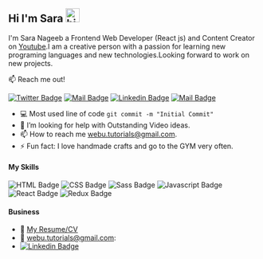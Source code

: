 ## Hi I'm Sara <img src="https://user-images.githubusercontent.com/1303154/88677602-1635ba80-d120-11ea-84d8-d263ba5fc3c0.gif" width="28px" height="28px" alt="hi">

I'm Sara Nageeb a Frontend Web Developer (React js) and Content Creator on [Youtube](https://www.youtube.com/channel/UCt--L757h-nHndxQbEbVZzA).I am a creative person with a passion for learning new programing languages and new technologies.Looking forward to work on new projects.

:mailbox: Reach me out!

[![Twitter Badge](https://img.shields.io/badge/-@WebUTutorials-1ca0f1?style=flat&labelColor=1ca0f1&logo=twitter&logoColor=white&link=https://twitter.com/WebUTutorials)](https://twitter.com/WebUTutorials) [![Mail Badge](https://img.shields.io/badge/-WebUTutorials-e74c3c?style=flat&labelColor=e74c3c&logo=youtube&logoColor=white)](https://www.youtube.com/channel/UCt--L757h-nHndxQbEbVZzA) [![Linkedin Badge](https://img.shields.io/badge/-WebUTutorials-0e76a8?style=flat&labelColor=0e76a8&logo=linkedin&logoColor=white)](https://www.linkedin.com/in/WebUTutorials/) [![Mail Badge](https://img.shields.io/badge/-@WebUTutorials-e84393?style=flat&labelColor=e84393&logo=instagram&logoColor=white)](https://instagram.com/WebUTutorials)  
<!-- TODO: Add last video link -->

 - :computer: Most used line of code `git commit -m "Initial Commit"`
- 🤔 I’m looking for help with Outstanding Video ideas.
- 📫 How to reach me webu.tutorials@gmail.com.
- ⚡ Fun fact: I love handmade crafts  and go to the GYM very often.

#### My Skills
<!-- TODO: Make technologies links takes you to repositories -->
![HTML Badge](https://img.shields.io/badge/HTML5-E34F26?style=for-the-badge&logo=html5&logoColor=white)
![CSS Badge](https://img.shields.io/badge/CSS-1572B6?style=for-the-badge&logo=css3&logoColor=white)
![Sass Badge](https://img.shields.io/badge/Sass-CC6699?style=for-the-badge&logo=sass&logoColor=white)
![Javascript Badge](https://img.shields.io/badge/JavaScript-F7DF1E?style=for-the-badge&logo=javascript&logoColor=black)
![React Badge](https://img.shields.io/badge/React-20232A?style=for-the-badge&logo=react&logoColor=61DAFB)
![Redux Badge](https://img.shields.io/badge/Redux-593D88?style=for-the-badge&logo=redux&logoColor=white)
 

#### Business
- :paperclip: [My Resume/CV](https://github.com/SaraNageeb/SaraNageeb/blob/main/cv.pdf)
- :email:  webu.tutorials@gmail.com:
- [![Linkedin Badge](https://img.shields.io/badge/-SaraNageeb-0e76a8?style=flat&labelColor=0e76a8&logo=linkedin&logoColor=white)](linkedin.com/in/sara-mohamed-nageeb)

 

 
